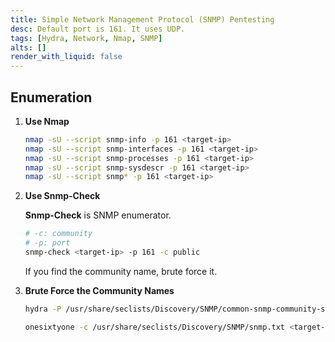 ```yaml
---
title: Simple Network Management Protocol (SNMP) Pentesting
desc: Default port is 161. It uses UDP.
tags: [Hydra, Network, Nmap, SNMP]
alts: []
render_with_liquid: false
---
```


## Enumeration

1. **Use Nmap**

    ```sh
    nmap -sU --script snmp-info -p 161 <target-ip>
    nmap -sU --script snmp-interfaces -p 161 <target-ip>
    nmap -sU --script snmp-processes -p 161 <target-ip>
    nmap -sU --script snmp-sysdescr -p 161 <target-ip>
    nmap -sU --script snmp* -p 161 <target-ip>
    ```

2. **Use Snmp-Check**

    **Snmp-Check** is SNMP enumerator.

    ```sh
    # -c: community
    # -p: port
    snmp-check <target-ip> -p 161 -c public
    ```

    If you find the community name, brute force it.

3. **Brute Force the Community Names**

    ```sh
    hydra -P /usr/share/seclists/Discovery/SNMP/common-snmp-community-strings.txt <target-ip> snmp

    onesixtyone -c /usr/share/seclists/Discovery/SNMP/snmp.txt <target-ip>
    ```